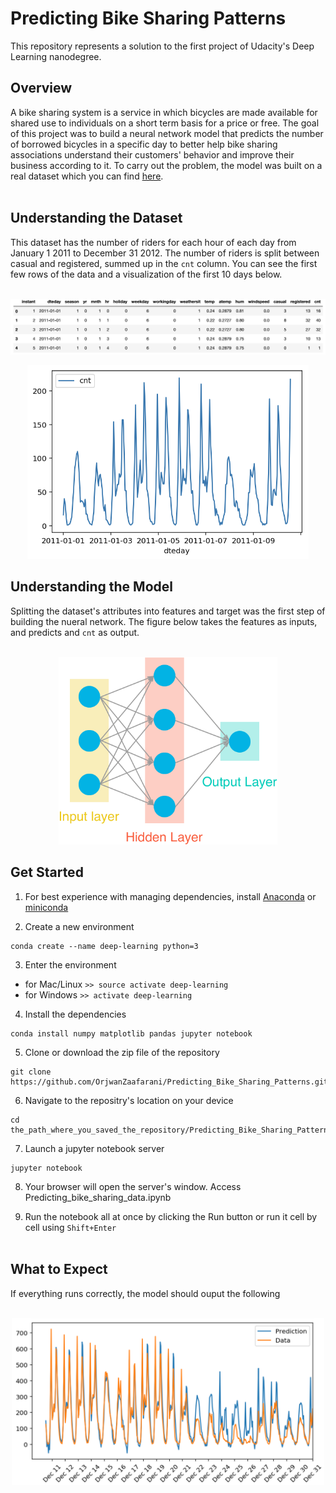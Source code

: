 # Predicting Bike Sharing Patterns

This repository represents a solution to the first project of Udacity's Deep Learning nanodegree.


## Overview

A bike sharing system is a service in which bicycles are made available for shared use to individuals on a
short term basis for a price or free. The goal of this project was to build a neural network model that predicts the number
of borrowed bicycles in a specific day to better help bike sharing associations understand their customers' behavior and improve
their business according to it. To carry out the problem, the model was built on a real dataset which you
can find [here](https://archive.ics.uci.edu/ml/datasets/Bike+Sharing+Dataset).
<br/><br/>

## Understanding the Dataset

This dataset has the number of riders for each hour of each day from January 1 2011 to December 31 2012. The number
of riders is split between casual and registered, summed up in the `cnt` column. You can see the first few rows
of the data and a visualization of the first 10 days below.
<br/><br/>
<p align="center">
<img src="Images/dataset.png" alt="dataset image" width="800" />
</p>

<p align="center">
<img src="Images/10days.png" alt="10 days visualization" width="450" />
</p>

## Understanding the Model
Splitting the dataset's attributes into features and target was the first step of building the nueral network. The figure below takes the features as inputs, and predicts and `cnt` as output.
<br/><br/>
<p align="center">
<img src="Images/neural_network.png" alt="nueral network" width="350" />
</p>

## Get Started
1. For best experience with managing dependencies, install [Anaconda](https://docs.anaconda.com/anaconda/install/) or
[miniconda](https://docs.conda.io/projects/continuumio-conda/en/latest/user-guide/install/macos.html)


2. Create a new environment
```
conda create --name deep-learning python=3
```
3. Enter the environment
* for Mac/Linux `>> source activate deep-learning`
* for Windows `>> activate deep-learning`

4. Install the dependencies
```
conda install numpy matplotlib pandas jupyter notebook
```
5. Clone or download the zip file of the repository
```
git clone https://github.com/OrjwanZaafarani/Predicting_Bike_Sharing_Patterns.git
```
6. Navigate to the repositry's location on your device
```
cd the_path_where_you_saved_the_repository/Predicting_Bike_Sharing_Patterns
```
7. Launch a jupyter notebook server
```
jupyter notebook
```
8. Your browser will open the server's window. Access Predicting_bike_sharing_data.ipynb


9. Run the notebook all at once by clicking the Run button or run it cell by cell using `Shift+Enter`
<br/><br/>
## What to Expect
If everything runs correctly, the model should ouput the following
<br/><br/>
<p align="center">
<img src="Images/output.png" alt="output image" width="500" />
</p>
